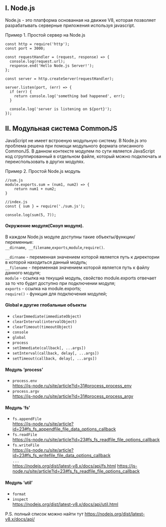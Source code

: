 
## I. Node.js

Node.js - это платформа основанная на движке V8, которая позволяет разрабатывать серверные приложения используя javascript.

Пример 1. Простой сервер на Node.js

```
const http = require('http');
const port = 3000;

const requestHandler = (request, response) => {
  console.log(request.url);
  response.end('Hello Node.js Server!');
};

const server = http.createServer(requestHandler);

server.listen(port, (err) => {
  if (err) {
    return console.log('something bad happened', err);
  }

  console.log('server is listening on ${port}');
});
```


## II. Модульная система CommonJS
JavaScript не имеет встроеную модульную систему. В Node.js это проблема решена при помощи модульного формата описанного CommonJS. В данном контексте модулем по сути является JavaScript код сгруппированный в отдельном файле, который можно подключать и переиспользовать в других модулях.

Пример 2. Простой Node.js модуль

```
//sum.js
module.exports.sum = (num1, num2) => {
    return num1 + num2;
}

//index.js
const { sum } = require('./sum.js');

console.log(sum(5, 7));
```
#### Окружение модуля(Скоуп модуля).
В каждом Node.js модуле доступны такие объекты/функции/переменные:      
```__dirname```,``` __filename```,```exports```,```module```,```require()```.

```__dirname``` - переменная значением которой является путь к директории в которой находиться данный модуль;       
```__filename``` - переменная значением которой является путь к файлу данного модуля;       
```module``` - ссылка на текущий модуль, свойство module.exports отвечает за то что будет доступно при подключении модуля;      
```exports``` - ссылка на module.exports;       
```require()``` - функция для подключения модулей;      

#### Global и другие глобальные объекты
- ```clearImmediate(immediateObject)```
- ```clearInterval(intervalObject)```
- ```clearTimeout(timeoutObject)```
- ```console```
- ```global```
- ```process```
- ```setImmediate(callback[, ...args])```
- ```setInterval(callback, delay[, ...args])```
- ```setTimeout(callback, delay[, ...args])```

#### Модуль ‘process’
- ```process.env```       
	https://js-node.ru/site/article?id=31#process_process_env       
- ```process.argv```        
	https://js-node.ru/site/article?id=31#process_process_argv 

#### Модуль ‘fs’
- ```fs.appendFile```   
https://js-node.ru/site/article?id=23#fs_fs_appendfile_file_data_options_callback 
- ```fs.readFile```     
https://js-node.ru/site/article?id=23#fs_fs_readfile_file_options_callback
- ```fs.writeFile```       
https://js-node.ru/site/article?id=23#fs_fs_writefile_file_data_options_callback        
```...```     
https://nodejs.org/dist/latest-v8.x/docs/api/fs.html 
https://js-node.ru/site/article?id=23#fs_fs_readfile_file_options_callback

#### Модуль ‘util’
- ```format```
- ```inspect```     
https://nodejs.org/dist/latest-v8.x/docs/api/util.html 

P.S. полный список можно найти тут https://nodejs.org/dist/latest-v8.x/docs/api/


